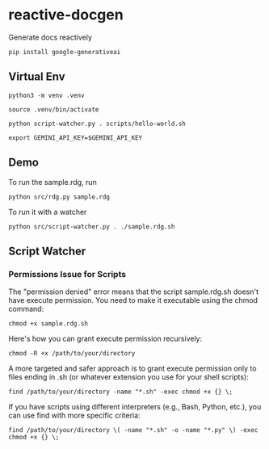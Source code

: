 # reactive-docgen
Generate docs reactively

```
pip install google-generativeai
```
## Virtual Env
```
python3 -m venv .venv
```
```
source .venv/bin/activate

```
```
python script-watcher.py . scripts/hello-world.sh 
```
```
export GEMINI_API_KEY=$GEMINI_API_KEY
```
## Demo
To run the sample.rdg, run
```
python src/rdg.py sample.rdg
```

To run it with a watcher
```
python src/script-watcher.py . ./sample.rdg.sh
```

## Script Watcher
### Permissions Issue for Scripts
The "permission denied" error means that the script sample.rdg.sh doesn't have execute permission. You need to make it executable using the chmod command:
```
chmod +x sample.rdg.sh
```
Here's how you can grant execute permission recursively:
```
chmod -R +x /path/to/your/directory
```
A more targeted and safer approach is to grant execute permission only to files ending in .sh (or whatever extension you use for your shell scripts):

```
find /path/to/your/directory -name "*.sh" -exec chmod +x {} \;
```

If you have scripts using different interpreters (e.g., Bash, Python, etc.), you can use find with more specific criteria:
```
find /path/to/your/directory \( -name "*.sh" -o -name "*.py" \) -exec chmod +x {} \;

```